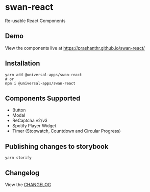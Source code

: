 # swan-react

Re-usable React Components

## Demo
View the components live at https://prashanthr.github.io/swan-react/

## Installation

```
yarn add @universal-apps/swan-react
# or
npm i @universal-apps/swan-react
```

## Components Supported

- Button
- Modal
- ReCaptcha v2/v3
- Spotify Player Widget
- Timer (Stopwatch, Countdown and Circular Progress)

## Publishing changes to storybook

```
yarn storify
```

## Changelog
View the [CHANGELOG](./CHANGELOG.md)
